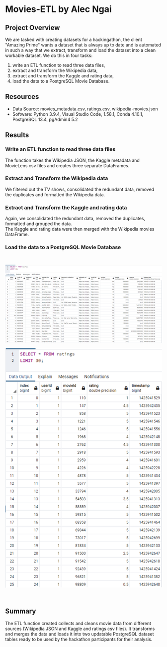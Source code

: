 # Movies-ETL by Alec Ngai

## Project Overview
We are tasked with creating datasets for a hackingathon, the client "Amazing Prime" wants a dataset that is always up to date and is automated in such a way that we extract, transform and load the dataset into a clean workable dataset. We do this in four tasks:

1. write an ETL function to read three data files,
2. extract and transform the Wikipedia data,
3. extract and transform the Kaggle and rating data,
4. load the data to a PostgreSQL Movie Database.

## Resources
- Data Source: movies_metadata.csv, ratings.csv, wikipedia-movies.json
- Software: Python 3.9.4, Visual Studio Code, 1.58.1, Conda 4.10.1, PostgreSQL 13.4, pgAdmin4 5.2

## Results

### Write an ETL function to read three data files
The function takes the Wikipedia JSON, the Kaggle metadata and MovieLens csv files and creates three separate DataFrames.
<br/>

### Extract and Transform the Wikipedia data
We filtered out the TV shows, consolidated the redundant data, removed the duplicates and formatted the Wikipedia data.
<br/>

### Extract and Transform the Kaggle and rating data
Again, we consolidated the redundant data, removed the duplicates, formatted and grouped the data.\
The Kaggle and rating data were then merged with the Wikipedia movies DataFrame.

### Load the data to a PostgreSQL Movie Database
<br/>
<p align="center">
  <img src="https://raw.githubusercontent.com/alecngai/08_Movies_ETL/main/Resources/movies_query.png"> 
</p>
<p align="center">
  <img src="https://raw.githubusercontent.com/alecngai/08_Movies_ETL/main/Resources/ratings_query.png"> 
</p>
<br/>

## Summary
The ETL function created collects and cleans movie data from different sources (Wikipedia JSON and Kaggle and ratings csv files). It transforms and merges the data and loads it into two updatable PostgreSQL dataset tables ready to be used by the hackathon participants for their analysis.